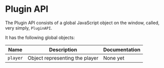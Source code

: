 # Plugin API
The Plugin API consists of a global JavaScript object on the window, called, very simply, `PluginAPI`.

It has the following global objects:

| Name        | Description                    | Documentation |
| ----------- | -----------                    |   -----------    |
| `player`    | Object representing the player       |  None yet |
